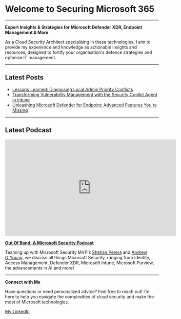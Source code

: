 # Welcome to Securing Microsoft 365

---

**Expert Insights & Strategies for Microsoft Defender XDR, Endpoint Management & More**

As a Cloud Security Architect specialising in these technologies, I aim to provide my experience and knowledge as actionable insights and resources, designed to fortify your organisation's defence strategies and optimise IT management.

---

## Latest Posts

- [Lessons Learned: Diagnosing Local Admin Priority Conflicts](./endpoint/intune/entraid-vs-oobe.md)
- [Transforming Vulnerability Management with the Security Copilot Agent in Intune](./copilot/copilotsecurity/vulnerabilityremediationagent.md)
- [Unleashing Microsoft Defender for Endpoint: Advanced Features You're Missing](./defenderxdr/defenderendpoint/enablingdfefeatures.md)

---

## Latest Podcast

<iframe width="560" height="315" src="https://www.youtube.com/embed/cIUmD8s0VRA?si=FXsqrYBJA7QG3OcQ" title="YouTube video player" frameborder="0" allow="accelerometer; autoplay; clipboard-write; encrypted-media; gyroscope; picture-in-picture; web-share" referrerpolicy="strict-origin-when-cross-origin" allowfullscreen></iframe>

[**Out Of Band: A Microsoft Security Podcast**](./podcast/outofband/index.md)

Teaming up with Microsoft Security MVP's [Shehan Perera](https://www.linkedin.com/in/shehanperera85/) and [Andrew O'Young](https://www.linkedin.com/in/andrewoyoung/), we discuss all things Microsoft Security, ranging from Identity, Access Management, Defender XDR, Microsoft Intune, Microsoft Purview, the advancements in AI and more!

---

**Connect with Me**

Have questions or need personalized advice? Feel free to reach out! I’m here to help you navigate the complexities of cloud security and make the most of Microsoft technologies.

[My LinkedIn](https://www.linkedin.com/in/anthonyantoporter/)